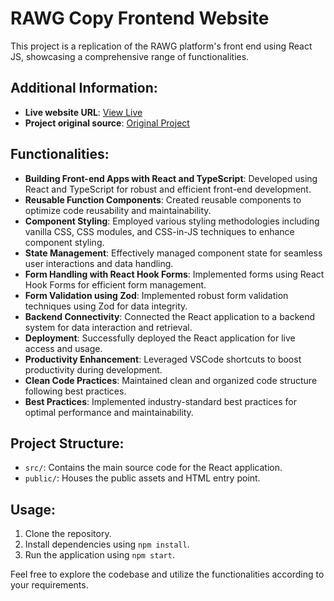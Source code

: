 # RAWG Copy Frontend Website

This project is a replication of the RAWG platform's front end using React JS, showcasing a comprehensive range of functionalities.

## Additional Information:

- **Live website URL**: [View Live](https://rawg-copy-arshil121-arshils-projects.vercel.app/)
- **Project original source**: [Original Project](https://github.com/mosh-hamedani/game-hub)

## Functionalities:

- **Building Front-end Apps with React and TypeScript**: Developed using React and TypeScript for robust and efficient front-end development.
- **Reusable Function Components**: Created reusable components to optimize code reusability and maintainability.
- **Component Styling**: Employed various styling methodologies including vanilla CSS, CSS modules, and CSS-in-JS techniques to enhance component styling.
- **State Management**: Effectively managed component state for seamless user interactions and data handling.
- **Form Handling with React Hook Forms**: Implemented forms using React Hook Forms for efficient form management.
- **Form Validation using Zod**: Implemented robust form validation techniques using Zod for data integrity.
- **Backend Connectivity**: Connected the React application to a backend system for data interaction and retrieval.
- **Deployment**: Successfully deployed the React application for live access and usage.
- **Productivity Enhancement**: Leveraged VSCode shortcuts to boost productivity during development.
- **Clean Code Practices**: Maintained clean and organized code structure following best practices.
- **Best Practices**: Implemented industry-standard best practices for optimal performance and maintainability.

## Project Structure:

- `src/`: Contains the main source code for the React application.
- `public/`: Houses the public assets and HTML entry point.

## Usage:

1. Clone the repository.
2. Install dependencies using `npm install`.
3. Run the application using `npm start`.

Feel free to explore the codebase and utilize the functionalities according to your requirements.
